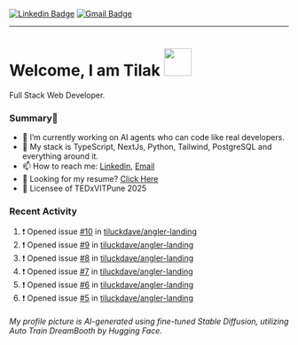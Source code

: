[![Linkedin Badge](https://img.shields.io/badge/-tiluckdave-blue?style=flat-square&logo=Linkedin&logoColor=white&link=https://www.linkedin.com/in/tiluckdave/)](https://www.linkedin.com/in/tiluckdave/)
[![Gmail Badge](https://img.shields.io/badge/-hello@tiluckdave.in-c14438?style=flat-square&logo=Gmail&logoColor=white&link=mailto:hello@tiluckdave.in)](mailto:hello@tiluckdave.in)

---

# Welcome, I am Tilak <img src="https://media.giphy.com/media/mGcNjsfWAjY5AEZNw6/giphy.gif" width="50">
Full Stack Web Developer.

### Summary👋
- 🔭 I’m currently working on AI agents who can code like real developers.
- 🧠 My stack is TypeScript, NextJs, Python, Tailwind, PostgreSQL and everything around it.
- 📫 How to reach me: [Linkedin](https://www.linkedin.com/in/tiluckdave/), [Email](mailto:hello@tiluckdave.in)
- 📄 Looking for my resume? [Click Here](https://tiluckdave.in/resume.pdf)
- 🎤 Licensee of TEDxVITPune 2025

### Recent Activity
<!--START_SECTION:activity-->
1. ❗ Opened issue [#10](https://github.com/tiluckdave/angler-landing/issues/10) in [tiluckdave/angler-landing](https://github.com/tiluckdave/angler-landing)
2. ❗ Opened issue [#9](https://github.com/tiluckdave/angler-landing/issues/9) in [tiluckdave/angler-landing](https://github.com/tiluckdave/angler-landing)
3. ❗ Opened issue [#8](https://github.com/tiluckdave/angler-landing/issues/8) in [tiluckdave/angler-landing](https://github.com/tiluckdave/angler-landing)
4. ❗ Opened issue [#7](https://github.com/tiluckdave/angler-landing/issues/7) in [tiluckdave/angler-landing](https://github.com/tiluckdave/angler-landing)
5. ❗ Opened issue [#6](https://github.com/tiluckdave/angler-landing/issues/6) in [tiluckdave/angler-landing](https://github.com/tiluckdave/angler-landing)
6. ❗ Opened issue [#5](https://github.com/tiluckdave/angler-landing/issues/5) in [tiluckdave/angler-landing](https://github.com/tiluckdave/angler-landing)
<!--END_SECTION:activity-->




###### My profile picture is AI-generated using fine-tuned Stable Diffusion, utilizing Auto Train DreamBooth by Hugging Face.
